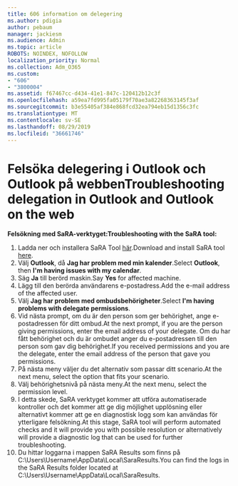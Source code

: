```yaml
---
title: 606 information om delegering
ms.author: pdigia
author: pebaum
manager: jackiesm
ms.audience: Admin
ms.topic: article
ROBOTS: NOINDEX, NOFOLLOW
localization_priority: Normal
ms.collection: Adm_O365
ms.custom:
- "606"
- "3800004"
ms.assetid: f67467cc-d434-41e1-847c-120412b12c3f
ms.openlocfilehash: a59ea7fd995fa05179f70ae3a82268363145f3af
ms.sourcegitcommit: b3e55405af384e868fcd32ea794eb15d1356c3fc
ms.translationtype: MT
ms.contentlocale: sv-SE
ms.lasthandoff: 08/29/2019
ms.locfileid: "36661746"
---
```

# <a name="troubleshooting-delegation-in-outlook-and-outlook-on-the-web"></a><span data-ttu-id="cffec-102">Felsöka delegering i Outlook och Outlook på webben</span><span class="sxs-lookup"><span data-stu-id="cffec-102">Troubleshooting delegation in Outlook and Outlook on the web</span></span>

<span data-ttu-id="cffec-103">**Felsökning med SaRA-verktyget:**</span><span class="sxs-lookup"><span data-stu-id="cffec-103">**Troubleshooting with the SaRA tool:**</span></span>

1. <span data-ttu-id="cffec-104">Ladda ner och installera SaRA Tool [här](https://aka.ms/SaRA-SkypeForBusinessSignIn).</span><span class="sxs-lookup"><span data-stu-id="cffec-104">Download and install SaRA tool [here](https://aka.ms/SaRA-SkypeForBusinessSignIn).</span></span>
1. <span data-ttu-id="cffec-105">Välj **Outlook**, då **Jag har problem med min kalender**.</span><span class="sxs-lookup"><span data-stu-id="cffec-105">Select **Outlook**, then **I'm having issues with my calendar**.</span></span>
1. <span data-ttu-id="cffec-106">Säg **Ja** till berörd maskin.</span><span class="sxs-lookup"><span data-stu-id="cffec-106">Say **Yes** for affected machine.</span></span>
1. <span data-ttu-id="cffec-107">Lägg till den berörda användarens e-postadress.</span><span class="sxs-lookup"><span data-stu-id="cffec-107">Add the e-mail address of the affected user.</span></span>
1. <span data-ttu-id="cffec-108">Välj **Jag har problem med ombudsbehörigheter**.</span><span class="sxs-lookup"><span data-stu-id="cffec-108">Select **I'm having problems with delegate permissions**.</span></span>
1. <span data-ttu-id="cffec-109">Vid nästa prompt, om du är den person som ger behörighet, ange e-postadressen för ditt ombud.</span><span class="sxs-lookup"><span data-stu-id="cffec-109">At the next prompt, if you are the person giving permissions, enter the email address of your delegate.</span></span> <span data-ttu-id="cffec-110">Om du har fått behörighet och du är ombudet anger du e-postadressen till den person som gav dig behörighet.</span><span class="sxs-lookup"><span data-stu-id="cffec-110">If you received permissions and you are the delegate, enter the email address of the person that gave you permissions.</span></span>
1. <span data-ttu-id="cffec-111">På nästa meny väljer du det alternativ som passar ditt scenario.</span><span class="sxs-lookup"><span data-stu-id="cffec-111">At the next menu, select the option that fits your scenario.</span></span>
1. <span data-ttu-id="cffec-112">Välj behörighetsnivå på nästa meny.</span><span class="sxs-lookup"><span data-stu-id="cffec-112">At the next menu, select the permission level.</span></span>
1. <span data-ttu-id="cffec-113">I detta skede, SaRA verktyget kommer att utföra automatiserade kontroller och det kommer att ge dig möjlighet upplösning eller alternativt kommer att ge en diagnostisk logg som kan användas för ytterligare felsökning.</span><span class="sxs-lookup"><span data-stu-id="cffec-113">At this stage, SaRA tool will perform automated checks and it will provide you with possible resolution or alternatively will provide a diagnostic log that can be used for further troubleshooting.</span></span>
1. <span data-ttu-id="cffec-114">Du hittar loggarna i mappen SaRA Results som finns på C:\Users\Username\AppData\Local\SaraResults.</span><span class="sxs-lookup"><span data-stu-id="cffec-114">You can find the logs in the SaRA Results folder located at C:\Users\Username\AppData\Local\SaraResults.</span></span>
